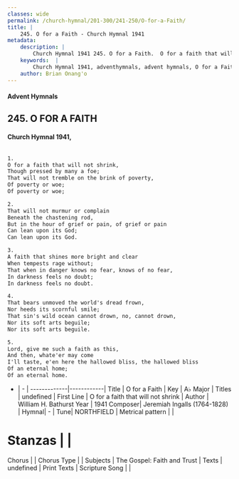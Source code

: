 ```yaml
---
classes: wide
permalink: /church-hymnal/201-300/241-250/O-for-a-Faith/
title: |
    245. O for a Faith - Church Hymnal 1941
metadata:
    description: |
        Church Hymnal 1941 245. O for a Faith.  O for a faith that will not shrink,  Though pressed by many a foe;  That will not tremble on the brink of poverty,  Of poverty or woe;  Of poverty or woe;  
    keywords:  |
        Church Hymnal 1941, adventhymnals, advent hymnals, O for a Faith, O for a faith that will not shrink. 
    author: Brian Onang'o
---
```


#### Advent Hymnals
## 245. O FOR A FAITH
####  Church Hymnal 1941,

```txt

1.
O for a faith that will not shrink, 
Though pressed by many a foe; 
That will not tremble on the brink of poverty, 
Of poverty or woe; 
Of poverty or woe; 

2.
That will not murmur or complain 
Beneath the chastening rod, 
But in the hour of grief or pain, of grief or pain 
Can lean upon its God; 
Can lean upon its God. 

3.
A faith that shines more bright and clear 
When tempests rage without; 
That when in danger knows no fear, knows of no fear, 
In darkness feels no doubt; 
In darkness feels no doubt. 

4.
That bears unmoved the world's dread frown, 
Nor heeds its scornful smile; 
That sin's wild ocean cannot drown, no, cannot drown, 
Nor its soft arts beguile; 
Nor its soft arts beguile. 

5.
Lord, give me such a faith as this, 
And then, whate'er may come 
I'll taste, e'en here the hallowed bliss, the hallowed bliss 
Of an eternal home; 
Of an eternal home.


```

- |   -  |
-------------|------------|
Title | O for a Faith |
Key | A♭ Major |
Titles | undefined |
First Line | O for a faith that will not shrink |
Author | William H. Bathurst
Year | 1941
Composer| Jeremiah Ingalls (1764-1828) |
Hymnal|  - |
Tune| NORTHFIELD |
Metrical pattern | |
# Stanzas |  |
Chorus |  |
Chorus Type |  |
Subjects | The Gospel: Faith and Trust |
Texts | undefined |
Print Texts | 
Scripture Song |  |
    
